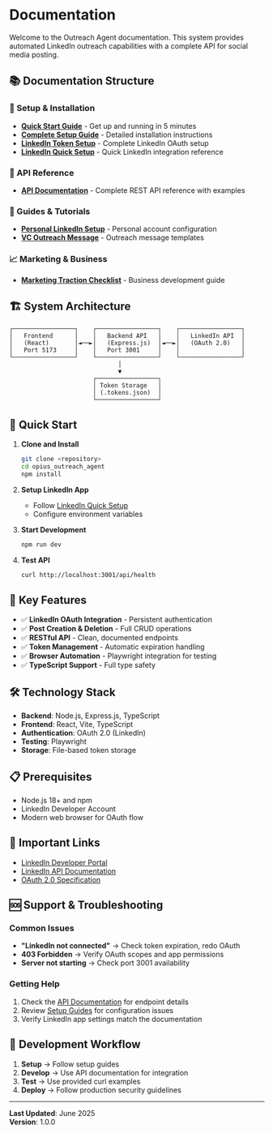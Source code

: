 # Documentation

Welcome to the Outreach Agent documentation. This system provides automated LinkedIn outreach capabilities with a complete API for social media posting.

## 📚 Documentation Structure

### 🚀 Setup & Installation
- **[Quick Start Guide](./setup/QUICK_START_GUIDE.md)** - Get up and running in 5 minutes
- **[Complete Setup Guide](./setup/OUTREACH_SETUP_GUIDE.md)** - Detailed installation instructions
- **[LinkedIn Token Setup](./setup/LINKEDIN_TOKEN_SETUP_GUIDE.md)** - Complete LinkedIn OAuth setup
- **[LinkedIn Quick Setup](./setup/LINKEDIN_QUICK_SETUP.md)** - Quick LinkedIn integration reference

### 🔌 API Reference
- **[API Documentation](./api/README.md)** - Complete REST API reference with examples

### 📖 Guides & Tutorials
- **[Personal LinkedIn Setup](./guides/personal_linkedin_setup.md)** - Personal account configuration
- **[VC Outreach Message](./guides/vc_outreach_message.md)** - Outreach message templates

### 📈 Marketing & Business
- **[Marketing Traction Checklist](./marketing/marketing_traction_checklist.md)** - Business development guide

## 🏗️ System Architecture

```
┌─────────────────┐    ┌─────────────────┐    ┌─────────────────┐
│   Frontend      │    │   Backend API   │    │   LinkedIn API  │
│   (React)       │◄──►│   (Express.js)  │◄──►│   (OAuth 2.0)   │
│   Port 5173     │    │   Port 3001     │    │                 │
└─────────────────┘    └─────────────────┘    └─────────────────┘
                              │
                              ▼
                       ┌─────────────────┐
                       │ Token Storage   │
                       │ (.tokens.json)  │
                       └─────────────────┘
```

## 🚀 Quick Start

1. **Clone and Install**
   ```bash
   git clone <repository>
   cd opius_outreach_agent
   npm install
   ```

2. **Setup LinkedIn App**
   - Follow [LinkedIn Quick Setup](./setup/LINKEDIN_QUICK_SETUP.md)
   - Configure environment variables

3. **Start Development**
   ```bash
   npm run dev
   ```

4. **Test API**
   ```bash
   curl http://localhost:3001/api/health
   ```

## 🔑 Key Features

- ✅ **LinkedIn OAuth Integration** - Persistent authentication
- ✅ **Post Creation & Deletion** - Full CRUD operations
- ✅ **RESTful API** - Clean, documented endpoints
- ✅ **Token Management** - Automatic expiration handling
- ✅ **Browser Automation** - Playwright integration for testing
- ✅ **TypeScript Support** - Full type safety

## 🛠️ Technology Stack

- **Backend**: Node.js, Express.js, TypeScript
- **Frontend**: React, Vite, TypeScript
- **Authentication**: OAuth 2.0 (LinkedIn)
- **Testing**: Playwright
- **Storage**: File-based token storage

## 📋 Prerequisites

- Node.js 18+ and npm
- LinkedIn Developer Account
- Modern web browser for OAuth flow

## 🔗 Important Links

- [LinkedIn Developer Portal](https://developer.linkedin.com/)
- [LinkedIn API Documentation](https://docs.microsoft.com/en-us/linkedin/)
- [OAuth 2.0 Specification](https://oauth.net/2/)

## 🆘 Support & Troubleshooting

### Common Issues
- **"LinkedIn not connected"** → Check token expiration, redo OAuth
- **403 Forbidden** → Verify OAuth scopes and app permissions
- **Server not starting** → Check port 3001 availability

### Getting Help
1. Check the [API Documentation](./api/README.md) for endpoint details
2. Review [Setup Guides](./setup/) for configuration issues
3. Verify LinkedIn app settings match the documentation

## 🔄 Development Workflow

1. **Setup** → Follow setup guides
2. **Develop** → Use API documentation for integration
3. **Test** → Use provided curl examples
4. **Deploy** → Follow production security guidelines

---

**Last Updated**: June 2025  
**Version**: 1.0.0 
